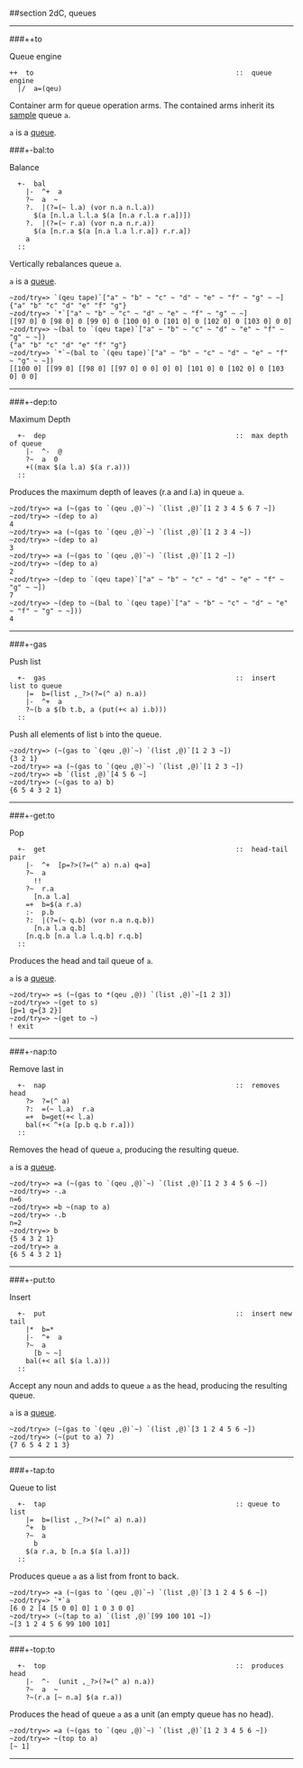 ##section 2dC, queues

---

###++to

Queue engine

```
++  to                                                  ::  queue engine
  |/  a=(qeu)
```

Container arm for queue operation arms.  The contained arms inherit its [sample]() queue `a`. 

`a` is a [queue]().

###+-bal:to

Balance

```
  +-  bal
    |-  ^+  a
    ?~  a  ~
    ?.  |(?=(~ l.a) (vor n.a n.l.a))
      $(a [n.l.a l.l.a $(a [n.a r.l.a r.a])])
    ?.  |(?=(~ r.a) (vor n.a n.r.a))
      $(a [n.r.a $(a [n.a l.a l.r.a]) r.r.a])
    a
  ::
```

Vertically rebalances queue `a`.

`a` is a [queue]().

    ~zod/try=> `(qeu tape)`["a" ~ "b" ~ "c" ~ "d" ~ "e" ~ "f" ~ "g" ~ ~]
    {"a" "b" "c" "d" "e" "f" "g"}
    ~zod/try=> `*`["a" ~ "b" ~ "c" ~ "d" ~ "e" ~ "f" ~ "g" ~ ~]
    [[97 0] 0 [98 0] 0 [99 0] 0 [100 0] 0 [101 0] 0 [102 0] 0 [103 0] 0 0]
    ~zod/try=> ~(bal to `(qeu tape)`["a" ~ "b" ~ "c" ~ "d" ~ "e" ~ "f" ~ "g" ~ ~])
    {"a" "b" "c" "d" "e" "f" "g"}
    ~zod/try=> `*`~(bal to `(qeu tape)`["a" ~ "b" ~ "c" ~ "d" ~ "e" ~ "f" ~ "g" ~ ~])
    [[100 0] [[99 0] [[98 0] [[97 0] 0 0] 0] 0] [101 0] 0 [102 0] 0 [103 0] 0 0]
    
---

###+-dep:to
     
Maximum Depth

```
  +-  dep                                               ::  max depth of queue
    |-  ^-  @
    ?~  a  0
    +((max $(a l.a) $(a r.a)))
  ::
```

Produces the maximum depth of leaves (r.a and l.a) in queue `a`.

    ~zod/try=> =a (~(gas to `(qeu ,@)`~) `(list ,@)`[1 2 3 4 5 6 7 ~])
    ~zod/try=> ~(dep to a)
    4
    ~zod/try=> =a (~(gas to `(qeu ,@)`~) `(list ,@)`[1 2 3 4 ~])
    ~zod/try=> ~(dep to a)
    3
    ~zod/try=> =a (~(gas to `(qeu ,@)`~) `(list ,@)`[1 2 ~])
    ~zod/try=> ~(dep to a)
    2
    ~zod/try=> ~(dep to `(qeu tape)`["a" ~ "b" ~ "c" ~ "d" ~ "e" ~ "f" ~ "g" ~ ~])
    7
    ~zod/try=> ~(dep to ~(bal to `(qeu tape)`["a" ~ "b" ~ "c" ~ "d" ~ "e" ~ "f" ~ "g" ~ ~]))
    4

---

###+-gas

Push list

```
  +-  gas                                               ::  insert list to queue
    |=  b=(list ,_?>(?=(^ a) n.a))
    |-  ^+  a
    ?~(b a $(b t.b, a (put(+< a) i.b)))
  ::
```

Push all elements of list `b` into the queue.

    ~zod/try=> (~(gas to `(qeu ,@)`~) `(list ,@)`[1 2 3 ~])
    {3 2 1}
    ~zod/try=> =a (~(gas to `(qeu ,@)`~) `(list ,@)`[1 2 3 ~])
    ~zod/try=> =b `(list ,@)`[4 5 6 ~]
    ~zod/try=> (~(gas to a) b)
    {6 5 4 3 2 1}

---

###+-get:to

Pop

```
  +-  get                                               ::  head-tail pair
    |-  ^+  [p=?>(?=(^ a) n.a) q=a]
    ?~  a
      !!
    ?~  r.a
      [n.a l.a]
    =+  b=$(a r.a)
    :-  p.b
    ?:  |(?=(~ q.b) (vor n.a n.q.b))
      [n.a l.a q.b]
    [n.q.b [n.a l.a l.q.b] r.q.b]
  ::
```

Produces the head and tail queue of `a`.

`a` is a [queue]().

    ~zod/try=> =s (~(gas to *(qeu ,@)) `(list ,@)`~[1 2 3])
    ~zod/try=> ~(get to s)
    [p=1 q={3 2}]
    ~zod/try=> ~(get to ~)
    ! exit

---

###+-nap:to

Remove last in

```
  +-  nap                                               ::  removes head
    ?>  ?=(^ a)
    ?:  =(~ l.a)  r.a
    =+  b=get(+< l.a)
    bal(+< ^+(a [p.b q.b r.a]))
  ::
```

Removes the head of queue `a`, producing the resulting queue.

`a` is a [queue]().

    ~zod/try=> =a (~(gas to `(qeu ,@)`~) `(list ,@)`[1 2 3 4 5 6 ~])
    ~zod/try=> -.a
    n=6
    ~zod/try=> =b ~(nap to a)
    ~zod/try=> -.b
    n=2
    ~zod/try=> b
    {5 4 3 2 1}
    ~zod/try=> a
    {6 5 4 3 2 1}

---

###+-put:to

Insert

```
  +-  put                                               ::  insert new tail
    |*  b=*
    |-  ^+  a
    ?~  a
      [b ~ ~]
    bal(+< a(l $(a l.a)))
  ::
```

Accept any noun and adds to queue `a` as the head, producing the resulting queue.

`a` is a [queue]().

    ~zod/try=> (~(gas to `(qeu ,@)`~) `(list ,@)`[3 1 2 4 5 6 ~])
    ~zod/try=> (~(put to a) 7)
    {7 6 5 4 2 1 3}

---

###+-tap:to

Queue to list

```
  +-  tap                                               :: queue to list 
    |=  b=(list ,_?>(?=(^ a) n.a))
    ^+  b
    ?~  a
      b
    $(a r.a, b [n.a $(a l.a)])
  ::
```

Produces queue `a` as a list from front to back.

    ~zod/try=> =a (~(gas to `(qeu ,@)`~) `(list ,@)`[3 1 2 4 5 6 ~])
    ~zod/try=> `*`a
    [6 0 2 [4 [5 0 0] 0] 1 0 3 0 0]
    ~zod/try=> (~(tap to a) `(list ,@)`[99 100 101 ~])
    ~[3 1 2 4 5 6 99 100 101]

---

###+-top:to

```
  +-  top                                               ::  produces head
    |-  ^-  (unit ,_?>(?=(^ a) n.a))
    ?~  a  ~
    ?~(r.a [~ n.a] $(a r.a))
```

Produces the head of queue `a` as a unit (an empty queue has no head).

    ~zod/try=> =a (~(gas to `(qeu ,@)`~) `(list ,@)`[1 2 3 4 5 6 ~])
    ~zod/try=> ~(top to a)
    [~ 1]

---
